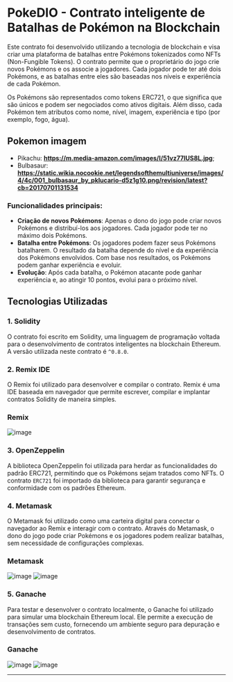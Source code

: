 # PokeDIO - Contrato inteligente de Batalhas de Pokémon na Blockchain


Este contrato foi desenvolvido utilizando a tecnologia de blockchain e visa criar uma plataforma de batalhas entre Pokémons tokenizados como NFTs (Non-Fungible Tokens). O contrato permite que o proprietário do jogo crie novos Pokémons e os associe a jogadores. Cada jogador pode ter até dois Pokémons, e as batalhas entre eles são baseadas nos níveis e experiência de cada Pokémon.

Os Pokémons são representados como tokens ERC721, o que significa que são únicos e podem ser negociados como ativos digitais. Além disso, cada Pokémon tem atributos como nome, nível, imagem, experiência e tipo (por exemplo, fogo, água).



## Pokemon imagem

- Pikachu: **https://m.media-amazon.com/images/I/51vz77lUS8L.jpg**;
- Bulbasaur: **https://static.wikia.nocookie.net/legendsofthemultiuniverse/images/4/4c/001_bulbasaur_by_pklucario-d5z1g10.png/revision/latest?cb=20170701131534**

### Funcionalidades principais:
- **Criação de novos Pokémons**: Apenas o dono do jogo pode criar novos Pokémons e distribuí-los aos jogadores. Cada jogador pode ter no máximo dois Pokémons.
- **Batalha entre Pokémons**: Os jogadores podem fazer seus Pokémons batalharem. O resultado da batalha depende do nível e da experiência dos Pokémons envolvidos. Com base nos resultados, os Pokémons podem ganhar experiência e evoluir.
- **Evolução**: Após cada batalha, o Pokémon atacante pode ganhar experiência e, ao atingir 10 pontos, evolui para o próximo nível.

## Tecnologias Utilizadas

### 1. **Solidity**
O contrato foi escrito em Solidity, uma linguagem de programação voltada para o desenvolvimento de contratos inteligentes na blockchain Ethereum. A versão utilizada neste contrato é `^0.8.0`.

### 2. **Remix IDE**
O Remix foi utilizado para desenvolver e compilar o contrato. Remix é uma IDE baseada em navegador que permite escrever, compilar e implantar contratos Solidity de maneira simples.

### Remix
![image](https://github.com/user-attachments/assets/dd3f57a1-43a6-463d-9451-c1ec3aee16fc)

### 3. **OpenZeppelin**
A biblioteca OpenZeppelin foi utilizada para herdar as funcionalidades do padrão ERC721, permitindo que os Pokémons sejam tratados como NFTs. O contrato `ERC721` foi importado da biblioteca para garantir segurança e conformidade com os padrões Ethereum.

### 4. **Metamask**
O Metamask foi utilizado como uma carteira digital para conectar o navegador ao Remix e interagir com o contrato. Através do Metamask, o dono do jogo pode criar Pokémons e os jogadores podem realizar batalhas, sem necessidade de configurações complexas.

### Metamask
![image](https://github.com/user-attachments/assets/f782a2bd-5993-4b4b-9059-534dcc551d03) ![image](https://github.com/user-attachments/assets/723dc152-566a-4b60-8a47-876d869b3c66)

### 5. **Ganache**
Para testar e desenvolver o contrato localmente, o Ganache foi utilizado para simular uma blockchain Ethereum local. Ele permite a execução de transações sem custo, fornecendo um ambiente seguro para depuração e desenvolvimento de contratos.

### Ganache
![image](https://github.com/user-attachments/assets/3dee9231-1684-4d2f-9e5f-3e26286c283c) ![image](https://github.com/user-attachments/assets/d23bceda-cad9-467e-8174-bf686308607a)



---
